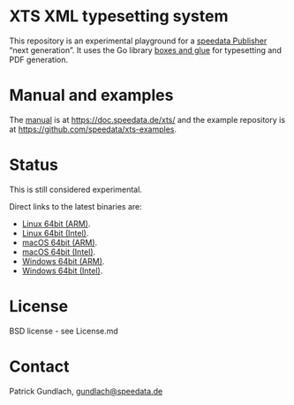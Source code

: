 # XTS XML typesetting system

This repository is an experimental playground for a [speedata Publisher](https://github.com/speedata/publisher/) “next generation”.
It uses the Go library [boxes and glue](https://github.com/speedata/boxesandglue) for typesetting and PDF generation.


# Manual and examples

The [manual](https://doc.speedata.de/xts/) is at https://doc.speedata.de/xts/ and the example repository is at <https://github.com/speedata/xts-examples>.

# Status

This is still considered experimental.

Direct links to the latest binaries are:

* [Linux 64bit (ARM)](https://github.com/speedata/xts/releases/latest/download/xts_linux_arm64.zip).
* [Linux 64bit (Intel)](https://github.com/speedata/xts/releases/latest/download/xts_linux_intel.zip).
* [macOS 64bit (ARM)](https://github.com/speedata/xts/releases/latest/download/xts_macos_arm64.zip).
* [macOS 64bit (Intel)](https://github.com/speedata/xts/releases/latest/download/xts_macos_intel.zip).
* [Windows 64bit (ARM)](https://github.com/speedata/xts/releases/latest/download/xts_windows_arm64.zip).
* [Windows 64bit (Intel)](https://github.com/speedata/xts/releases/latest/download/xts_windows_intel.zip).


# License

BSD license - see License.md

# Contact

Patrick Gundlach, <gundlach@speedata.de>
